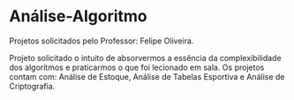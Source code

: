# Análise-Algoritmo

Projetos solicitados pelo Professor: Felipe Oliveira.

Projeto solicitado o intuito de absorvermos a essência 
da complexibilidade dos algorítmos e praticarmos o que 
foi lecionado em sala. Os projetos contam com: Análise 
de Estoque, Análise de Tabelas Esportiva e Análise de 
Criptografia.

